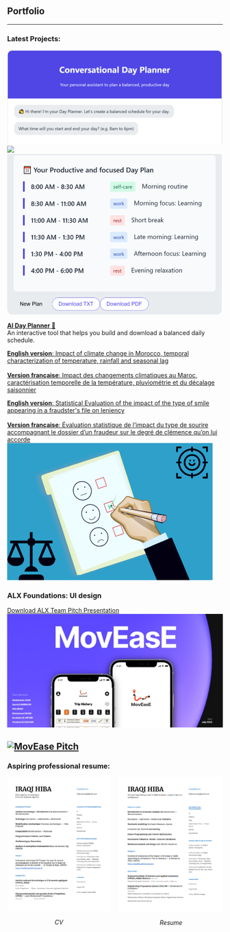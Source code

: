 ## Portfolio

---

### Latest Projects: 

<img src="images/examplestartpage.png?raw=true"/>
<img src="pdfplan.png?raw=true"/>
<img src="images/snippet.png?raw=true"/>

[**AI Day Planner** 🚀](planner.html)  
  An interactive tool that helps you build and download a balanced daily schedule.
  
[**English version**: Impact of climate change in Morocco, temporal characterization of temperature, rainfall and seasonal lag](/project2en)
<br>  <br>
[**Version française**: Impact des changements climatiques au Maroc, caractérisation temporelle de la température, pluviométrie et du décalage saisonnier](/project2fr)


[**English version**: Statistical Evaluation of the impact of the type of smile appearing in a fraudster's file on leniency](/project)
<br> <br>
[**Version française**: Évaluation statistique de l’impact du type de sourire accompagnant le dossier d’un fraudeur sur le degré de clémence qu’on lui accorde](/projectfr)
<img src="images/dummy_thumbnail6.png?raw=true"/>









### ALX Foundations: UI design


[Download ALX Team Pitch Presentation](/pdf/MovEase_Presentation.pdf)
[![ALX Team Pitch Presentation](images/MovEase.jpeg)](https://drive.google.com/file/d/10qB6yfE4uL8PUm7nnV0ijZ7mkOcrxVMa/view?usp=sharing)


[![MovEase Pitch](https://img.youtube.com/vi/GuFaFvW2A0c/0.jpg)](https://www.youtube.com/watch?v=GuFaFvW2A0c)
---







### Aspiring professional resume:

<div style="display: flex;">
    <div style="flex: 1; margin-right: 20px;">
        <img src="images/Website-CV-FR.png?raw=true" alt="CV French" width="300"/>
        <p align="center"><em>CV </em></p>
    </div>
    <div style="flex: 1;">
        <img src="images/Website-CV-ENG.png?raw=true" alt="CV English" width="300"/>
        <p align="center"><em>Resume</em></p>
    </div>
</div>

